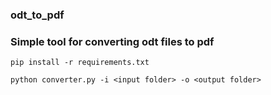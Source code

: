 ### odt_to_pdf

### Simple tool for converting odt files to pdf

`pip install -r requirements.txt`

`python converter.py -i <input folder> -o <output folder>` 
